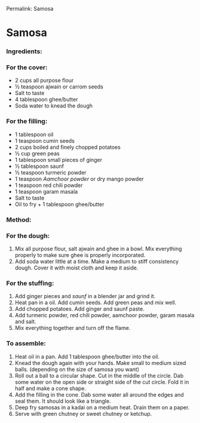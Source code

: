 Permalink: Samosa

# Samosa

### Ingredients:
### For the cover: 
* 2 cups all purpose flour
* ½ teaspoon ajwain or carrom seeds
* Salt to taste
* 4 tablespoon ghee/butter
* Soda water to knead the dough

### For the filling:
* 1 tablespoon oil
* 1 teaspoon cumin seeds
* 2 cups boiled and finely chopped potatoes
* ½ cup green peas
* 1 tablespoon small pieces of ginger
* ½ tablespoon saunf 
* ½ teaspoon turmeric powder
* 1 teaspoon _Aamchoor powder_ or dry mango powder
* 1 teaspoon red chili powder
* 1 teaspoon garam masala
* Salt to taste
* Oil to fry + 1 tablespoon ghee/butter

### Method: 
### For the dough:
1. Mix all purpose flour, salt ajwain and ghee in a bowl. Mix everything properly to make sure ghee is properly incorporated.
2. Add soda water little at a time. Make a medium to stiff consistency dough. Cover it with moist cloth and keep it aside.

### For the stuffing:
1. Add ginger pieces and _saunf_ in a blender jar and grind it. 
2. Heat pan in a oil. Add cumin seeds. Add green peas and mix well.
3. Add chopped potatoes. Add ginger and saunf paste. 
4. Add turmeric powder, red chili powder, aamchoor powder, garam masala and salt. 
5. Mix everything together and turn off the flame.

### To assemble:
1. Heat oil in a pan. Add 1 tablespoon ghee/butter into the oil.
2. Knead the dough again with your hands. Make small to medium sized balls. (depending on the size of samosa you want) 
3. Roll out a ball to a circular shape. Cut in the middle of the circle. Dab some water on the open side or straight side of the cut circle. Fold it in half and make a cone shape. 
4. Add the filling in the cone. Dab some water all around the edges and seal them. It should look like a triangle. 
5. Deep fry samosas in a kadai on a medium heat. Drain them on a paper. 
6. Serve with green chutney or sweet chutney or ketchup. 
